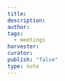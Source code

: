 ```yaml
---
title:
description:
author:
tags:
  - meetings
harvester:
curator:
publish: "false"
type: note
---
```

